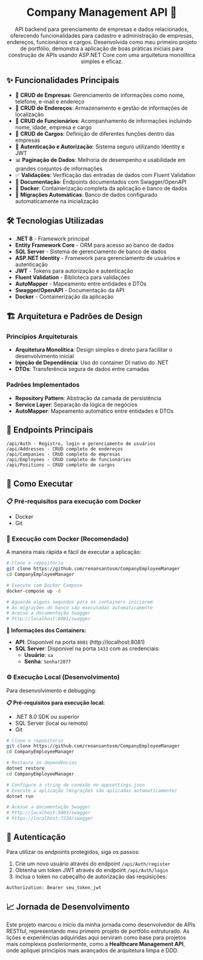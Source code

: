 <h1 align="center" style="font-weight: bold;">Company Management API 🏢 </h1>
<p align="center">
API backend para gerenciamento de empresas e dados relacionados, oferecendo funcionalidades para cadastro e administração de empresas, endereços, funcionários e cargos. Desenvolvida como meu primeiro projeto de portfólio, demonstra a aplicação de boas práticas iniciais para construção de APIs usando ASP.NET Core com uma arquitetura monolítica simples e eficaz.
</p>

## ✨ Funcionalidades Principais

* 🏢 **CRUD de Empresas**: Gerenciamento de informações como nome, telefone, e-mail e endereço
* 📍 **CRUD de Endereços**: Armazenamento e gestão de informações de localização
* 👥 **CRUD de Funcionários**: Acompanhamento de informações incluindo nome, idade, empresa e cargo
* 👔 **CRUD de Cargos**: Definição de diferentes funções dentro das empresas
* 🔐 **Autenticação e Autorização**: Sistema seguro utilizando Identity e JWT
* 📊 **Paginação de Dados**: Melhoria de desempenho e usabilidade em grandes conjuntos de informações
* ✅ **Validações**: Verificação das entradas de dados com Fluent Validation
* 📖 **Documentação**: Endpoints documentados com Swagger/OpenAPI
* 🐳 **Docker**: Containerização completa da aplicação e banco de dados
* 🔄 **Migrações Automáticas**: Banco de dados configurado automaticamente na inicialização

## 🛠️ Tecnologias Utilizadas

* **.NET 8** - Framework principal
* **Entity Framework Core** - ORM para acesso ao banco de dados
* **SQL Server** - Sistema de gerenciamento de banco de dados
* **ASP.NET Identity** - Framework para gerenciamento de usuários e autenticação
* **JWT** - Tokens para autorização e autenticação
* **Fluent Validation** - Biblioteca para validações
* **AutoMapper** - Mapeamento entre entidades e DTOs
* **Swagger/OpenAPI** - Documentação da API
* **Docker** - Containerização da aplicação

## 🏗️ Arquitetura e Padrões de Design

### Princípios Arquiteturais
* **Arquitetura Monolítica**: Design simples e direto para facilitar o desenvolvimento inicial
* **Injeção de Dependência**: Uso do container DI nativo do .NET
* **DTOs**: Transferência segura de dados entre camadas

### Padrões Implementados
* **Repository Pattern**: Abstração da camada de persistência
* **Service Layer**: Separação da lógica de negócios
* **AutoMapper**: Mapeamento automático entre entidades e DTOs

## 🔗 Endpoints Principais
```
/api/Auth - Registro, login e gerenciamento de usuários
/api/Addresses - CRUD completo de endereços
/api/Companies - CRUD completo de empresas
/api/Employees - CRUD completo de funcionários
/api/Positions – CRUD completo de cargos
```

## 🚀 Como Executar

### 📋 Pré-requisitos para execução com Docker
- Docker  
- Git

### 🐳 Execução com Docker (Recomendado)
A maneira mais rápida e fácil de executar a aplicação:

```bash
# Clone o repositório
git clone https://github.com/renansantosm/CompanyEmployeeManager
cd CompanyEmployeeManager

# Execute com Docker Compose
docker-compose up -d

# Aguarde alguns segundos para os containers iniciarem
# As migrações do banco são executadas automaticamente
# Acesse a documentação Swagger
# http://localhost:8081/swagger
```

**🐳 Informações dos Containers:**
- **API**: Disponível na porta `8081` (http://localhost:8081)
- **SQL Server**: Disponível na porta `1433` com as credenciais:
  - **Usuário**: `sa`
  - **Senha**: `Senha!2077`

### ⚙️ Execução Local (Desenvolvimento)
Para desenvolvimento e debugging:

**📋 Pré-requisitos para execução local:**
- .NET 8.0 SDK ou superior
- SQL Server (local ou remoto)
- Git

```bash
# Clone o repositório
git clone https://github.com/renansantosm/CompanyEmployeeManager
cd CompanyEmployeeManager

# Restaure as dependências
dotnet restore
cd CompanyEmployeeManager

# Configure a string de conexão no appsettings.json
# Execute a aplicação (migrações são aplicadas automaticamente)
dotnet run

# Acesse a documentação Swagger
# http://localhost:5083/swagger
# https://localhost:7234/swagger
```
## 🔑 Autenticação

Para utilizar os endpoints protegidos, siga os passos:

1. Crie um novo usuário através do endpoint `/api/Auth/register`
2. Obtenha um token JWT através do endpoint `/api/Auth/login`
3. Inclua o token no cabeçalho de autorização das requisições:

```http
Authorization: Bearer seu_token_jwt
```

## 📈 Jornada de Desenvolvimento

Este projeto marcou o início da minha jornada como desenvolvedor de APIs RESTful, representando meu primeiro projeto de portfólio estruturado. As lições e experiências adquiridas aqui serviram como base para projetos mais complexos posteriormente, como a **Healthcare Management API**, onde apliquei princípios mais avançados de arquitetura limpa e DDD.
